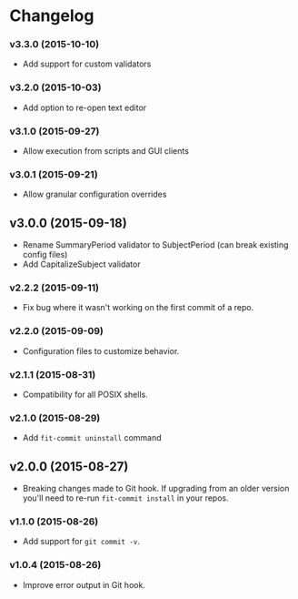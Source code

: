 # Changelog

### v3.3.0 (2015-10-10)
- Add support for custom validators

### v3.2.0 (2015-10-03)
- Add option to re-open text editor

### v3.1.0 (2015-09-27)
- Allow execution from scripts and GUI clients

### v3.0.1 (2015-09-21)
- Allow granular configuration overrides

## v3.0.0 (2015-09-18)
- Rename SummaryPeriod validator to SubjectPeriod (can break existing config files)
- Add CapitalizeSubject validator

### v2.2.2 (2015-09-11)
- Fix bug where it wasn't working on the first commit of a repo.

### v2.2.0 (2015-09-09)
- Configuration files to customize behavior.

### v2.1.1 (2015-08-31)
- Compatibility for all POSIX shells.

### v2.1.0 (2015-08-29)
- Add `fit-commit uninstall` command

## v2.0.0 (2015-08-27)
- Breaking changes made to Git hook. If upgrading from an older version you'll need to re-run `fit-commit install` in your repos.

### v1.1.0 (2015-08-26)
- Add support for `git commit -v`.

### v1.0.4 (2015-08-26)
- Improve error output in Git hook.
